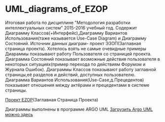 # UML_diagrams_of_EZOP
Итоговая работа по дисциплине "Методология разработки интеллектуальных систем" 2015-2016 учебный год.
Содержит Диаграмму Классов(+Интерфейс),Диаграмму Вариантов Использования(таже называется Use-Case Diagram)  и Диаграмму Состояний.
Источник данных диаграм- проект ЭЗОП(Заглавная страница проекта). Хотелось взять не самые очевидные примеры
Диараммы показывают работу Пользователя со страницей проекта.
Диаграмма Состояний показывает возможные действия пользователя в некоторых ситуациях(пример перехода по действиям Форумом и Журнала Ошибок).
Диаграммы Классов показывают работу заглавной страницы,её разделов и действий, доступных пользователю.
Диаграмма Вариантов Использования(Use-Case,д.Прецедентов) показывает отношения между актёрами и прецедентами в системе страницы.



[Проект EZOP](http://ezop-project.ru)(Заглавная Страница Проекта)

Диаграммы выполнены в программе ARGO UML
[Загрузить Argo UML можно здесь](http://argouml.tigris.org/)
